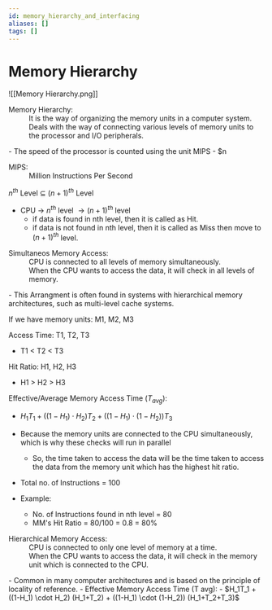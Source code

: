```yaml
---
id: memory_hierarchy_and_interfacing
aliases: []
tags: []
---
```


# Memory Hierarchy

![[Memory Hierarchy.png]]

<dl>
    <dt>Memory Hierarchy:</dt>
    <dd>It is the way of organizing the memory units in a computer system.</dd>
    <dd>Deals with the way of connecting various levels of memory units to the processor and I/O peripherals.</dd>
</dl>
- The speed of the processor is counted using the unit MIPS
- $n

<dl>
    <dt>MIPS:</dt>
    <dd>Million Instructions Per Second</dd>
</dl>

$n^{th}$ Level $\subseteq$ $(n+1)^{th}$ Level
- CPU $\rightarrow\ n^{th}$ level $\rightarrow (n+1)^{th}$ level
    - if data is found in nth level, then it is called as Hit.
    - if data is not found in nth level, then it is called as Miss then move to $(n+1)^{th}$ level.

<dl>
    <dt>
        Simultaneos Memory Access:
    </dt>
    <dd>
        CPU is connected to all levels of memory simultaneously.
    </dd>
    <dd>
        When the CPU wants to access the data, it will check in all levels of memory.
    </dd>
</dl>
- This Arrangment is often found in systems with hierarchical memory architectures, such as multi-level cache systems.

If we have memory units:
M1, M2, M3

Access Time:
T1, T2, T3
- T1 < T2 < T3

Hit Ratio:
H1, H2, H3
- H1 > H2 > H3

Effective/Average Memory Access Time ($T_{avg}$):
- $H_1 T_1 + ((1-H_1)\cdot H_2) T_2 + ((1-H_1) \cdot (1-H_2))T_3$

- Because the memory units are connected to the CPU simultaneously, which is why these checks will run in parallel
    - So, the time taken to access the data will be the time taken to access the data from the memory unit which has the highest hit ratio.
- Total no. of Instructions = 100
- Example:
    - No. of Instructions found in nth level = 80
    - MM's Hit Ratio = 80/100 = 0.8 = 80%

<dl>
    <dt>
        Hierarchical Memory Access:
    </dt>
    <dd>
        CPU is connected to only one level of memory at a time.
    </dd>
    <dd>
        When the CPU wants to access the data, it will check in the memory unit which is connected to the CPU.
    </dd>
</dl>
- Common in many computer architectures and is based on the principle of locality of reference.
- Effective Memory Access Time (T avg):
- $H_1T_1 + ((1-H_1) \cdot H_2) (H_1+T_2) + ((1-H_1) \cdot (1-H_2)) (H_1+T_2+T_3)$
